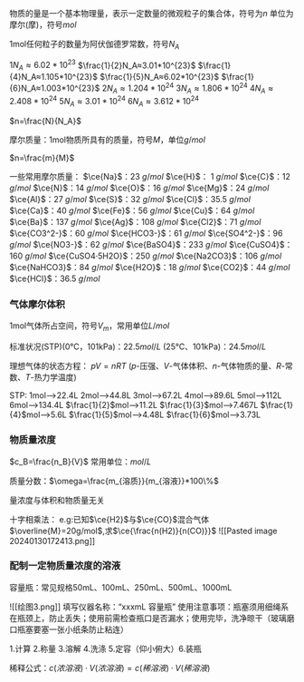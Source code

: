 物质的量是一个基本物理量，表示一定数量的微观粒子的集合体，符号为$n$
单位为摩尔(摩)，符号$mol$

1mol任何粒子的数量为阿伏伽德罗常数，符号$N_A$

$1N_A≈6.02*10^{23}$
$\frac{1}{2}N_A≈3.01*10^{23}$
$\frac{1}{4}N_A≈1.105*10^{23}$
$\frac{1}{5}N_A≈6.02*10^{23}$
$\frac{1}{6}N_A≈1.003*10^{23}$
$2N_A≈1.204*10^{24}$
$3N_A≈1.806*10^{24}$
$4N_A≈2.408*10^{24}$
$5N_A≈3.01*10^{24}$
$6N_A≈3.612*10^{24}$

$n=\frac{N}{N_A}$

摩尔质量：1mol物质所具有的质量，符号$M$，单位$g/mol$

$n=\frac{m}{M}$

一些常用摩尔质量：
$\ce{Na}$：23 $g/mol$
$\ce{H}$： 1 $g/mol$
$\ce{C}$：12 $g/mol$
$\ce{N}$：14 $g/mol$
$\ce{O}$：16 $g/mol$
$\ce{Mg}$：24 $g/mol$
$\ce{Al}$：27 $g/mol$
$\ce{S}$：32 $g/mol$
$\ce{Cl}$：35.5 $g/mol$
$\ce{Ca}$：40 $g/mol$
$\ce{Fe}$：56 $g/mol$
$\ce{Cu}$：64 $g/mol$
$\ce{Ba}$：137 $g/mol$
$\ce{Ag}$：108 $g/mol$
$\ce{Cl2}$：71 $g/mol$
$\ce{CO3^2-}$：60 $g/mol$
$\ce{HCO3-}$：61 $g/mol$
$\ce{SO4^2-}$：96 $g/mol$
$\ce{NO3-}$：62 $g/mol$
$\ce{BaSO4}$：233 $g/mol$
$\ce{CuSO4}$：160 $g/mol$
$\ce{CuSO4·5H2O}$：250 $g/mol$
$\ce{Na2CO3}$：106 $g/mol$
$\ce{NaHCO3}$：84 $g/mol$
$\ce{H2O}$：18 $g/mol$
$\ce{CO2}$：44 $g/mol$
$\ce{HCl}$：36.5 $g/mol$

### 气体摩尔体积

1mol气体所占空间，符号$V_m$，常用单位$L/mol$

标准状况(STP)(0℃，101kPa)：22.5$mol/L$
(25℃、101kPa)：24.5$mol/L$

理想气体的状态方程：
$pV=nRT$
($p$-压强、$V$-气体体积、$n$-气体物质的量、$R$-常数、$T$-热力学温度)

STP:
1mol-->22.4L
2mol-->44.8L
3mol-->67.2L
4mol-->89.6L
5mol-->112L
6mol-->134.4L
$\frac{1}{2}$mol-->11.2L
$\frac{1}{3}$mol-->7.467L
$\frac{1}{4}$mol-->5.6L
$\frac{1}{5}$mol-->4.48L
$\frac{1}{6}$mol-->3.73L

### 物质量浓度

$c_B=\frac{n_B}{V}$
常用单位：$mol/L$

质量分数：$\omega=\frac{m_{溶质}}{m_{溶液}}*100\%$

量浓度与体积和物质量无关

十字相乘法：
    e.g:已知$\ce{H2}$与$\ce{CO}$混合气体$\overline{M}=20g/mol$,求$\ce{\frac{n(H2)}{n(CO)}}$
![[Pasted image 20240130172413.png]]

### 配制一定物质量浓度的溶液

容量瓶：常见规格50mL、100mL、250mL、500mL、1000mL

![[绘图3.png]]
填写仪器名称：“xxxmL 容量瓶”
使用注意事项：瓶塞须用细绳系在瓶颈上，防止丢失；使用前需检查瓶口是否漏水；使用完毕，洗净晾干（玻璃磨口瓶塞要塞一张小纸条防止粘连）

1.计算 2.称量 3.溶解 4.洗涤 5.定容（仰小俯大）6.装瓶

稀释公式：$c(浓溶液)·V(浓溶液)=c(稀溶液)·V(稀溶液)$
